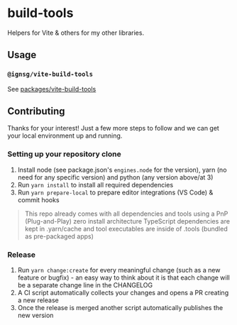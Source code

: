 # build-tools

Helpers for Vite & others for my other libraries.

## Usage

### `@ignsg/vite-build-tools`

See [packages/vite-build-tools](./packages/vite-build-tools/README.md)

## Contributing

Thanks for your interest! Just a few more steps to follow and we can get your local environment up and running.

### Setting up your repository clone

1. Install node (see package.json's `engines.node` for the version), yarn (no need for any specific version) and python (any version above/at 3)
2. Run `yarn install` to install all required dependencies
3. Run `yarn prepare-local` to prepare editor integrations (VS Code) & commit hooks

> This repo already comes with all dependencies and tools using a PnP (Plug-and-Play) zero install architecture
> TypeScript dependencies are kept in .yarn/cache and tool executables are inside of .tools (bundled as pre-packaged apps)

### Release

1. Run `yarn change:create` for every meaningful change (such as a new feature or bugfix) - an easy way to think about it is that each change will be a separate change line in the CHANGELOG
2. A CI script automatically collects your changes and opens a PR creating a new release
3. Once the release is merged another script automatically publishes the new version
